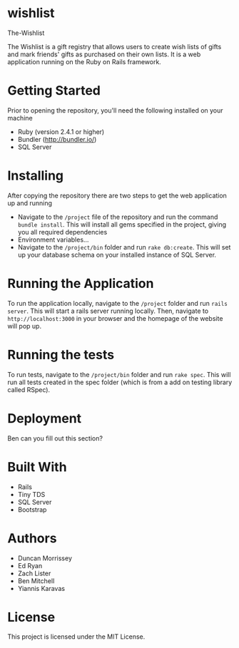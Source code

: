 # wishlist
The-Wishlist

The Wishlist is a gift registry that allows users to create wish lists of gifts and mark friends' gifts as purchased on their own lists. It is a web application running on the Ruby on Rails framework.

# Getting Started

Prior to opening the repository, you'll need the following installed on your machine
 
 * Ruby (version 2.4.1 or higher)
 * Bundler (http://bundler.io/)
 * SQL Server 
 
 # Installing
 
 After copying the repository there are two steps to get the web application up and running
 
 * Navigate to the `/project` file of the repository and run the command `bundle install`. This will install all gems specified in the project, giving you all required dependencies
 * Environment variables...
 * Navigate to the `/project/bin` folder and run `rake db:create`. This will set up your database schema on your installed instance of SQL Server.
 
 # Running the Application
 
 To run the application locally, navigate to the `/project` folder and run `rails server`. This will start a rails server running locally. Then, navigate to `http://localhost:3000` in your browser and the homepage of the website will pop up.
 
 # Running the tests
 
 To run tests, navigate to the `/project/bin` folder and run `rake spec`. This will run all tests created in the spec folder (which is from a add on testing library called RSpec).
 
 # Deployment
 
 Ben can you fill out this section?
 
 # Built With
 
 * Rails
 * Tiny TDS
 * SQL Server
 * Bootstrap

# Authors

* Duncan Morrissey
* Ed Ryan
* Zach Lister
* Ben Mitchell
* Yiannis Karavas

# License

This project is licensed under the MIT License.

